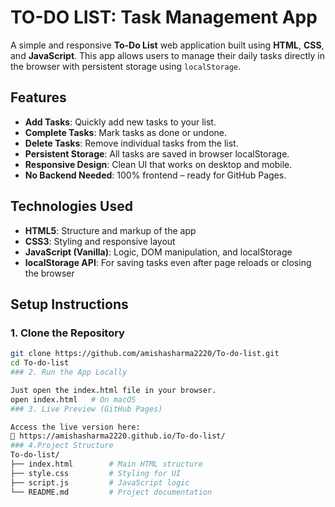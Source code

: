 #  TO-DO LIST: Task Management App

A simple and responsive **To-Do List** web application built using **HTML**, **CSS**, and **JavaScript**. This app allows users to manage their daily tasks directly in the browser with persistent storage using `localStorage`.



## Features

- **Add Tasks**: Quickly add new tasks to your list.
-  **Complete Tasks**: Mark tasks as done or undone.
- **Delete Tasks**: Remove individual tasks from the list.
- **Persistent Storage**: All tasks are saved in browser localStorage.
- **Responsive Design**: Clean UI that works on desktop and mobile.
- **No Backend Needed**: 100% frontend – ready for GitHub Pages.

##  Technologies Used

- **HTML5**: Structure and markup of the app
- **CSS3**: Styling and responsive layout
- **JavaScript (Vanilla)**: Logic, DOM manipulation, and localStorage
- **localStorage API**: For saving tasks even after page reloads or closing the browser


##  Setup Instructions

### 1. Clone the Repository

```bash
git clone https://github.com/amishasharma2220/To-do-list.git
cd To-do-list
### 2. Run the App Locally

Just open the index.html file in your browser.
open index.html   # On macOS
### 3. Live Preview (GitHub Pages)

Access the live version here:
🔗 https://amishasharma2220.github.io/To-do-list/
### 4.Project Structure
To-do-list/
├── index.html        # Main HTML structure
├── style.css         # Styling for UI
├── script.js         # JavaScript logic
└── README.md         # Project documentation
